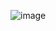 ![image](https://user-images.githubusercontent.com/20517372/123532696-04dca000-d72d-11eb-87d5-942ca7001a9f.png)
